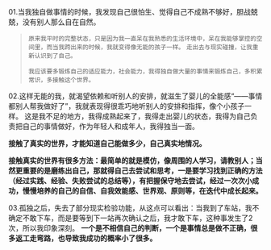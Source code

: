 01.当我独自做事情的时候，我发现自己很怕生、觉得自己不成熟不够好，胆战兢兢，没有别人那么自在自然。

> `原来我平时的完整状态，只是因为我一直呆在我熟悉的生活环境中，呆在我能够掌控的空间里，而当我跨出来的时候，我就变得像无能的孩子一样。`
> `走出去与现实碰撞，让我重新认识到了自己。`
>
> `我应该要多锻炼自己的适应能力，社会能力，我得独自做大量的事情来锻炼自己，多积累常识，多接触这个世界。`

02.这样无能的我，就渴望依赖和听别人的安排，就滋生了婴儿的全能感“——事情都别人帮我做好了”，我就表现得很乖巧地听别人的安排和指挥，像个小孩子一样。
这是我不足的地方，我得成熟起来了，我得走出婴儿的状态，我得为自己负责把自己的事情做好，作为年轻人和成年人，我得独当一面。

**接触了真实的世界，才能知道自己能做多少，自己真实地情况。**

**接触真实的世界有很多方法：最简单的就是模仿，像周围的人学习，请教别人；当然更重要的是磨练出自己，那就得自己去尝试和思考，一是要学习找到正确的方法（经过实践、经验、失败尝试的总结等），有把握保守地去尝试，经过一次次小成功，慢慢培养的自己的自信、自我效能感、世界观、原则等，在迭代中成长起来。**

03.孤独之后，失去了部分现实检验功能，从这点可以看出：当我到了车站，我不确定不敢下车，而是要等到下一站再次确认之后，我才敢下车，这种事发生了2次，所以我印象深刻。
**一个是不相信自己的判断，一个是事情总是做不正确，很多返工走弯路，也导致我成功的概率小了很多。**
